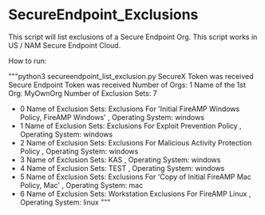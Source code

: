# SecureEndpoint_Exclusions

This script will list exclusions of a Secure Endpoint Org.
This script works in US / NAM Secure Endpoint Cloud.

How to run:

"""python3 secureendpoint_list_exclusion.py
SecureX Token was received
Secure Endpoint Token was received
Number of Orgs: 1
Name of the 1st Org: MyOwnOrg
Number of Exclusion Sets: 7
- 0 Name of Exclusion Sets: Exclusions For 'Initial FireAMP Windows Policy, FireAMP Windows' , Operating System: windows
- 1 Name of Exclusion Sets: Exclusions For Exploit Prevention Policy , Operating System: windows
- 2 Name of Exclusion Sets: Exclusions For Malicious Activity Protection Policy , Operating System: windows
- 3 Name of Exclusion Sets: KAS , Operating System: windows
- 4 Name of Exclusion Sets: TEST , Operating System: windows
- 5 Name of Exclusion Sets: Exclusions For 'Copy of Initial FireAMP Mac Policy, Mac' , Operating System: mac
- 6 Name of Exclusion Sets: Workstation Exclusions For FireAMP Linux , Operating System: linux
"""
